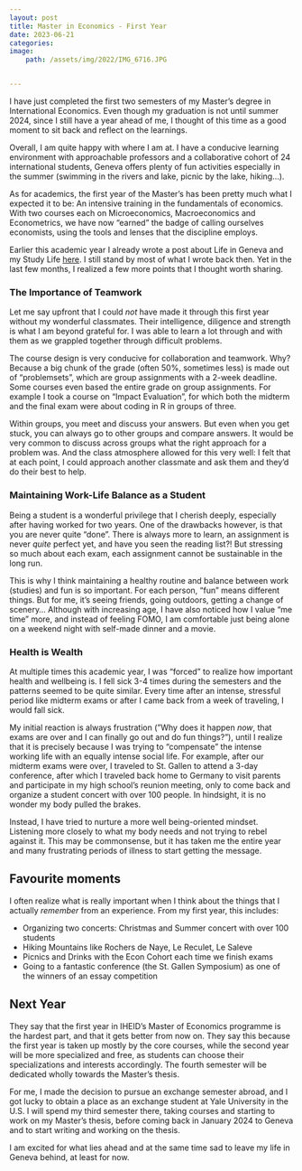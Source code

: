 ```yaml
---
layout: post
title: Master in Economics - First Year
date: 2023-06-21
categories: 
image:
    path: /assets/img/2022/IMG_6716.JPG


---
```

I have just completed the first two semesters of my Master’s degree in International Economics. Even though my graduation is not until summer 2024, since I still have a year ahead of me, I thought of this time as a good moment to sit back and reflect on the learnings.

Overall, I am quite happy with where I am at. I have a conducive learning environment with approachable professors and a collaborative cohort of 24 international students, Geneva offers plenty of fun activities especially in the summer (swimming in the rivers and lake, picnic by the lake, hiking…). 

As for academics, the  first year of the Master’s has been pretty much what I expected it to be: An intensive training in the fundamentals of economics. With two courses each on Microeconomics, Macroeconomics and Econometrics, we have now “earned” the badge of calling ourselves economists, using the tools and lenses that the discipline employs.

Earlier this academic year I already wrote a post about Life in Geneva and my Study Life [here](https://www.celineli.com/2022/Living-in-Geneva.html). I still stand by most of what I wrote back then. Yet in the last few months, I realized a few more points that I thought worth sharing.

### The Importance of Teamwork

Let me say upfront that I could *not* have made it through this first year without my wonderful classmates. Their intelligence, diligence and strength is what I am beyond grateful for. I was able to learn a lot through and with them as we grappled together through difficult problems.

The course design is very conducive for collaboration and teamwork. Why? Because a big chunk of the grade (often 50%, sometimes less) is made out of “problemsets”, which are group assignments with a 2-week deadline. Some courses even based the entire grade on group assignments. For example I took a course on “Impact Evaluation”, for which both the midterm and the final exam were about coding in R in groups of three.

Within groups, you meet and discuss your answers. But even when you get stuck, you can always go to other groups and compare answers. It would be very common to discuss across groups what the right approach for a problem was. And the class atmosphere allowed for this very well: I felt that at each point, I could approach another classmate and ask them and they’d do their best to help.

### Maintaining Work-Life Balance as a Student

Being a student is a wonderful privilege that I cherish deeply, especially after having worked for two years. One of the drawbacks however, is that you are never quite “done”. There is always more to learn, an assignment is never *quite* perfect yet, and have you seen the reading list?! But stressing so much about each exam, each assignment cannot be sustainable in the long run. 

This is why I think maintaining a healthy routine and balance between work (studies) and fun is so important. For each person, “fun” means different things. But for me, it’s seeing friends, going outdoors, getting a change of scenery… Although with increasing age, I have also noticed how I value “me time” more, and instead of feeling FOMO, I am comfortable just being alone on a weekend night with self-made dinner and a movie. 

### Health is Wealth

At multiple times this academic year, I was “forced” to realize how important health and wellbeing is. I fell sick 3-4 times during the semesters and the patterns seemed to be quite similar. Every time after an intense, stressful period like midterm exams or after I came back from a week of traveling, I would fall sick. 

My initial reaction is always frustration (”Why does it happen *now*, that exams are over and I can finally go out and do fun things?”), until I realize that it is precisely because I was trying to “compensate” the intense working life with an equally intense social life. For example, after our midterm exams were over, I traveled to St. Gallen to attend a 3-day conference, after which I traveled back home to Germany to visit parents and participate in my high school’s reunion meeting, only to come back and organize a student concert with over 100 people. In hindsight, it is no wonder my body pulled the brakes.

Instead, I have tried to nurture a more well being-oriented mindset. Listening more closely to what my body needs and not trying to rebel against it. This may be commonsense, but it has taken me the entire year and many frustrating periods of illness to start getting the message. 

## Favourite moments
I often realize what is really important when I think about the things that I actually _remember_ from an experience. From my first year, this includes:
- Organizing two concerts: Christmas and Summer concert with over 100 students
- Hiking Mountains like Rochers de Naye, Le Reculet, Le Saleve
- Picnics and Drinks with the Econ Cohort each time we finish exams
- Going to a fantastic conference (the St. Gallen Symposium) as one of the winners of an essay competition
## Next Year

They say that the first year in IHEID’s Master of Economics programme is the hardest part, and that it gets better from now on. They say this because the first year is taken up mostly by the core courses, while the second year will be more specialized and free, as students can choose their specializations and interests accordingly. The fourth semester will be dedicated wholly towards the Master’s thesis. 

For me, I made the decision to pursue an exchange semester abroad, and I got lucky to obtain a place as an exchange student at Yale University in the U.S. I will spend my third semester there, taking courses and starting to work on my Master’s thesis, before coming back in January 2024 to Geneva and to start writing and working on the thesis. 

I am excited for what lies ahead and at the same time sad to leave my life in Geneva behind, at least for now.